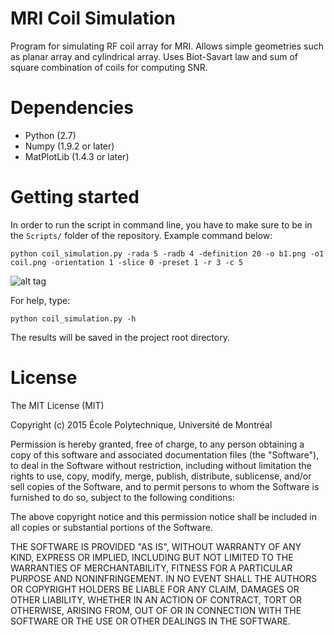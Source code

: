 # MRI Coil Simulation

Program for simulating RF coil array for MRI. Allows simple geometries such as planar array and cylindrical array. Uses Biot-Savart law and sum of square combination of coils for computing SNR.

# Dependencies
- Python (2.7)
- Numpy (1.9.2 or later)
- MatPlotLib (1.4.3 or later)

# Getting started

In order to run the script in command line, you have to make sure to be in the ``Scripts/`` folder of the repository. Example command below:
~~~
python coil_simulation.py -rada 5 -radb 4 -definition 20 -o b1.png -o1 coil.png -orientation 1 -slice 0 -preset 1 -r 3 -c 5
~~~

![alt tag](https://github.com/neuropoly/coil_simulation_web/blob/master/doc/results.png)


For help, type:
~~~
python coil_simulation.py -h
~~~

The results will be saved in the project root directory.

# License

The MIT License (MIT)

Copyright (c) 2015 École Polytechnique, Université de Montréal

Permission is hereby granted, free of charge, to any person obtaining a copy of this software and associated documentation files (the "Software"), to deal in the Software without restriction, including without limitation the rights to use, copy, modify, merge, publish, distribute, sublicense, and/or sell copies of the Software, and to permit persons to whom the Software is furnished to do so, subject to the following conditions:

The above copyright notice and this permission notice shall be included in all copies or substantial portions of the Software.

THE SOFTWARE IS PROVIDED "AS IS", WITHOUT WARRANTY OF ANY KIND, EXPRESS OR IMPLIED, INCLUDING BUT NOT LIMITED TO THE WARRANTIES OF MERCHANTABILITY, FITNESS FOR A PARTICULAR PURPOSE AND NONINFRINGEMENT. IN NO EVENT SHALL THE AUTHORS OR COPYRIGHT HOLDERS BE LIABLE FOR ANY CLAIM, DAMAGES OR OTHER LIABILITY, WHETHER IN AN ACTION OF CONTRACT, TORT OR OTHERWISE, ARISING FROM, OUT OF OR IN CONNECTION WITH THE SOFTWARE OR THE USE OR OTHER DEALINGS IN THE SOFTWARE.
